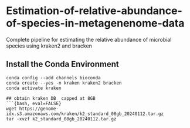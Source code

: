 # Estimation-of-relative-abundance-of-species-in-metagenenome-data
Complete pipeline for estimating the relative abundance of microbial species using kraken2 and bracken 
## Install the Conda Environment

```{bash, eval=FALSE}
conda config --add channels bioconda  
conda create --yes -n kraken kraken2 bracken  
conda activate kraken 

## obtain kraken DB  capped at 8GB
```{bash, eval=FALSE}
wget https://genome-idx.s3.amazonaws.com/kraken/k2_standard_08gb_20240112.tar.gz  
tar -xvzf k2_standard_08gb_20240112.tar.gz  

